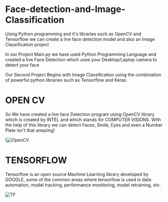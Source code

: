 # Face-detection-and-Image-Classification
Using Python programming and it's libraries such as OpenCV and Tensorflow we can create a live face detection model and also an Image Classification project

In our Project Main.py we have used Python Programming Language and created a live Face Detection which uses your Desktop/Laptop camera to detect your face

Our Second Project Begins with Image Classification using the combination of powerful python libraries such as Tensorflow and Keras. 

# OPEN CV
So We have created a live face Detection program using OpenCV library which is created by INTEL and which stands for COMPUTER VISIONS. 
With the help of this library we can detect Faces, Smile, Eyes and even a Number Plate isn't that amazing!

!![OpenCV](https://user-images.githubusercontent.com/100001521/233752429-03abf6d0-1c08-4fcd-a3d1-2b25186cadc5.jpeg)
# TENSORFLOW
Tensorflow is an open source Machine Learning library developed by GOOGLE, some of the common areas where tensorflow is used is data automation, model tracking, performance monitoring, model retraining, etc. 

![TF](https://user-images.githubusercontent.com/100001521/233752646-9fd79005-b479-4c14-984f-2a6a2d315aae.png)

